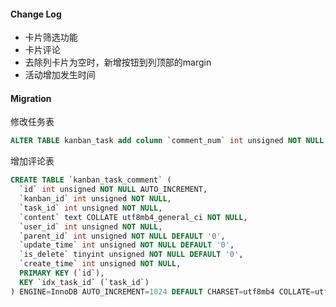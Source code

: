 #### Change Log
* 卡片筛选功能
* 卡片评论
* 去除列卡片为空时，新增按钮到列顶部的margin
* 活动增加发生时间

#### Migration
修改任务表
```sql
ALTER TABLE kanban_task add column `comment_num` int unsigned NOT NULL DEFAULT '0' COMMENT '评论数';
```

增加评论表
```sql
CREATE TABLE `kanban_task_comment` (
  `id` int unsigned NOT NULL AUTO_INCREMENT,
  `kanban_id` int unsigned NOT NULL,
  `task_id` int unsigned NOT NULL,
  `content` text COLLATE utf8mb4_general_ci NOT NULL,
  `user_id` int unsigned NOT NULL,
  `parent_id` int unsigned NOT NULL DEFAULT '0',
  `update_time` int unsigned NOT NULL DEFAULT '0',
  `is_delete` tinyint unsigned NOT NULL DEFAULT '0',
  `create_time` int unsigned NOT NULL,
  PRIMARY KEY (`id`),
  KEY `idx_task_id` (`task_id`)
) ENGINE=InnoDB AUTO_INCREMENT=1024 DEFAULT CHARSET=utf8mb4 COLLATE=utf8mb4_general_ci;
```

